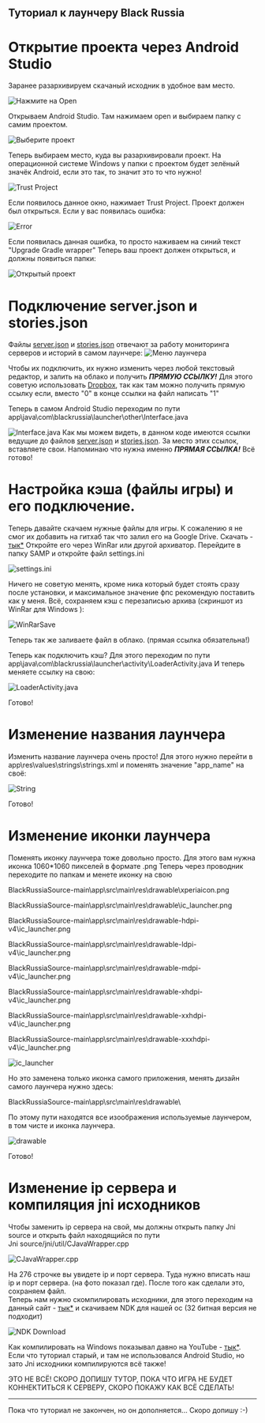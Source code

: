 ## Туториал к лаунчеру Black Russia
# Открытие проекта через Android Studio
Заранее разархивируем скачаный исходник в удобное вам место. 

![Нажмите на Open](https://raw.githubusercontent.com/Parad1st/Black-Russia-Source/main/Documentation/Image/%D0%9E%D1%82%D0%BA%D1%80%D1%8B%D1%82%D1%8C%20%D0%BF%D1%80%D0%BE%D0%B5%D0%BA%D1%82.png)

Открываем Android Studio. Там нажимаем open и выбираем папку с самим проектом.

![Выберите проект](https://raw.githubusercontent.com/Parad1st/Black-Russia-Source/main/Documentation/Image/%D0%92%D1%8B%D0%B1%D0%BE%D1%80%20%D0%BF%D1%80%D0%BE%D0%B5%D0%BA%D1%82%D0%B0.png)

Теперь выбираем место, куда вы разархивировали проект. На операционной системе Windows у папки с проектом будет зелёный значёк Android, если это так, то значит это то что нужно!

![Trust Project](https://raw.githubusercontent.com/Parad1st/Black-Russia-Source/main/Documentation/Image/Trust%20project.png)

Если появилось данное окно, нажимает Trust Project.
Проект должен был открыться. Если у вас появилась ошибка:

![Error](https://raw.githubusercontent.com/Parad1st/Black-Russia-Source/main/Documentation/Image/error%20dradle%20qut.png)

Если появилась данная ошибка, то просто наживаем на синий текст "Upgrade Gradle wrapper"
Теперь ваш проект должен открыться, и должны появиться папки:

![Открытый проект](https://raw.githubusercontent.com/Parad1st/Black-Russia-Source/main/Documentation/Image/%D0%9E%D1%82%D0%BA%D1%80%D1%8B%D1%82%D1%8B%D0%B8%CC%86%20%D0%BF%D1%80%D0%BE%D0%B5%D0%BA%D1%82.png)

# Подключение server.json и stories.json
Файлы [server.json](https://github.com/Parad1st/Black-Russia-Source/blob/main/Json%20files/servers.json) и [stories.json](https://github.com/Parad1st/Black-Russia-Source/blob/main/Json%20files/stories.json) отвечают за работу мониторинга серверов и историй в самом лаунчере:
![Меню лаунчера](https://raw.githubusercontent.com/Parad1st/Black-Russia-Source/main/Documentation/Image/image%20(3).png)

Чтобы их подключить, их нужно изменить через любой текстовый редактор, и залить на облако и получить ***ПРЯМУЮ ССЫЛКУ!***
Для этого советую использовать [Dropbox](https://www.dropbox.com), так как там можно получить прямую ссылку если, вместо "0" в конце ссылки на файл написать "1"

Теперь в самом Android Studio переходим по пути app\java\com\blackrussia\launcher\other\Interface.java

![Interface.java](https://raw.githubusercontent.com/Parad1st/Black-Russia-Source/main/Documentation/Image/Interface%20%D1%84%D0%B0%D0%B8%CC%86%D0%BB.png)
Как мы можем видеть, в данном коде имеются ссылки ведущие до файлов [server.json](https://github.com/Parad1st/Black-Russia-Source/blob/main/Json%20files/servers.json) и [stories.json](https://github.com/Parad1st/Black-Russia-Source/blob/main/Json%20files/stories.json).
За место этих ссылок, вставляете свои. Напоминаю что нужна именно ***ПРЯМАЯ ССЫЛКА!***
Всё готово!

# Настройка кэша (файлы игры) и его подключение.
Теперь давайте скачаем нужные файлы для игры. К сожалению я не смог их добавить на гитхаб так что залил его на Google Drive. Скачать - [тык*](https://drive.google.com/file/d/1_8SRrvfS3Mv2AgY0arntJtsJVONnFlR2/view?usp=sharing)
Откройте его через WinRar или другой архиватор. Перейдите в папку SAMP и откройте файл settings.ini

![settings.ini](https://raw.githubusercontent.com/Parad1st/Black-Russia-Source/main/Documentation/Image/settings.ini.png)

Ничего не советую менять, кроме ника который будет стоять сразу после установки, и максимальное значение фпс рекомендую поставить как у меня.
Всё, сохраняем кэш с перезаписью архива (скриншот из WinRar для Windows ):

![WinRarSave](https://raw.githubusercontent.com/Parad1st/Black-Russia-Source/main/Documentation/Image/Update%20settings.ini.png)

Теперь так же заливаете файл в облако. (прямая ссылка обязательна!)

Теперь как подключить кэш?
Для этого переходим по пути app\java\com\blackrussia\launcher\activity\LoaderActivity.java
И теперь меняете ссылку на свою:

![LoaderActivity.java](https://raw.githubusercontent.com/Parad1st/Black-Russia-Source/main/Documentation/Image/LoaderActivity.png)

Готово!

# Изменение названия лаунчера
Изменить название лаунчера очень просто! Для этого нужно перейти в app\res\values\strings\strings.xml и поменять значение "app_name" на своё:

![String](https://raw.githubusercontent.com/Parad1st/Black-Russia-Source/main/Documentation/Image/String%20app%20name.png)

Готово!

# Изменение иконки лаунчера
Поменять иконку лаунчера тоже довольно просто. Для этого вам нужна иконка 1060*1060 пикселей в формате .png
Теперь через проводник переходите по папкам и менете иконку на свою

BlackRussiaSource-main\app\src\main\res\drawable\xperiaicon.png

BlackRussiaSource-main\app\src\main\res\drawable\ic_launcher.png

BlackRussiaSource-main\app\src\main\res\drawable-hdpi-v4\ic_launcher.png

BlackRussiaSource-main\app\src\main\res\drawable-ldpi-v4\ic_launcher.png

BlackRussiaSource-main\app\src\main\res\drawable-mdpi-v4\ic_launcher.png

BlackRussiaSource-main\app\src\main\res\drawable-xhdpi-v4\ic_launcher.png

BlackRussiaSource-main\app\src\main\res\drawable-xxhdpi-v4\ic_launcher.png

BlackRussiaSource-main\app\src\main\res\drawable-xxxhdpi-v4\ic_launcher.png

![ic_launcher](https://raw.githubusercontent.com/Parad1st/Black-Russia-Source/main/Documentation/Image/ic%20launcher.png)

Но это заменена только иконка самого приложения, менять дизайн самого лаунчера нужно здесь:

BlackRussiaSource-main\app\src\main\res\drawable\

По этому пути находятся все изоображения используемые лаунчером, в том чисте и иконка лаунчера.

![drawable](https://raw.githubusercontent.com/Parad1st/Black-Russia-Source/main/Documentation/Image/drawable.png)

Готово!

# Изменение ip сервера и компиляция jni исходников
Чтобы заменить ip сервера на свой, мы должны открыть папку Jni source и открыть файл находящийся по пути              
Jni source/jni/util/CJavaWrapper.cpp

![CJavaWrapper.cpp](https://raw.githubusercontent.com/Parad1st/Black-Russia-Source/main/Documentation/Image/IPCJavaWrapper.png)

На 276 строчке вы увидете ip и порт сервера. Туда нужно вписать наш ip и порт сервера. (на фото показал где). После того как сделали это, сохраняем файл.       
Теперь нам нужно скомпилировать исходники, для этого переходим на данный сайт - [тык*](https://github.com/android/ndk/wiki/Unsupported-Downloads) и скачиваем NDK для нашей ос (32 битная версия не подходит)

![NDK Download](https://raw.githubusercontent.com/Parad1st/Black-Russia-Source/main/Documentation/Image/NDK%20Download.png)

Как компилировать на Windows показывал давно на YouTube - [тык*](https://www.youtube.com/watch?v=TSPvYpG15C0&t=74s). Если что туториал старый, и там не использовался Android Studio, но зато Jni исходники компилируются всё также!

ЭТО НЕ ВСЁ! СКОРО ДОПИШУ ТУТОР, ПОКА ЧТО ИГРА НЕ БУДЕТ КОННЕКТИТЬСЯ К СЕРВЕРУ, СКОРО ПОКАЖУ КАК ВСЁ СДЕЛАТЬ!
______________________________________
Пока что туториал не закончен, но он дополняется... Скоро допишу :-)
